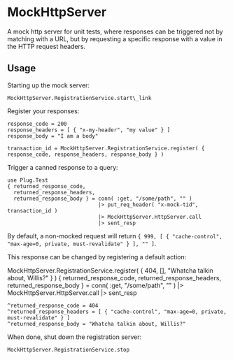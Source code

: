 MockHttpServer
==============

A mock http server for unit tests, where responses can be triggered not by
matching with a URL, but by requesting a specific response with a value in the
HTTP request headers.

## Usage
Starting up the mock server:

    MockHttpServer.RegistrationService.start\_link

Register your responses:
  
    response_code = 200
    response_headers = [ { "x-my-header", "my value" } ]
    response_body = "I am a body"

    transaction_id = MockHttpServer.RegistrationService.register( { response_code, response_headers, response_body } )

Trigger a canned response to a query:

    use Plug.Test
    { returned_response_code,
      returned_response_headers,
      returned_response_body } = conn( :get, "/some/path", "" )
                                 |> put_req_header( "x-mock-tid", transaction_id )
                                 |> MockHttpServer.HttpServer.call
                                 |> sent_resp

By default, a non-mocked request will return `{ 999, [ { "cache-control", "max-age=0, private, must-revalidate" } ], "" ]`.

This response can be changed by registering a default action:

  MockHttpServer.RegistrationService.register( { 404, [], "Whatcha talkin about, Willis?" } )
    { returned_response_code,
      returned_response_headers,
      returned_response_body } = conn( :get, "/some/path", "" )
                                 |> MockHttpServer.HttpServer.call
                                 |> sent_resp
    
    ^returned_response_code = 404
    ^returned_response_headers = [ { "cache-control", "max-age=0, private, must-revalidate" } ]
    ^returned_response_body = "Whatcha talkin about, Willis?"

When done, shut down the registration server:

    MockHttpServer.RegistrationService.stop
